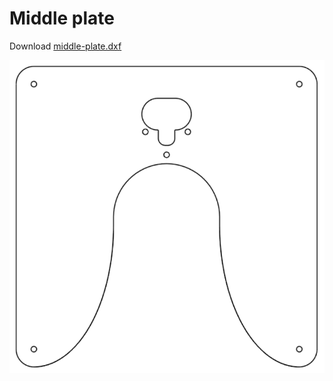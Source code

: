 # Middle plate

Download [middle-plate.dxf](laser-cut/middle-plate.dxf)

![](laser-cut/middle-plate.png)